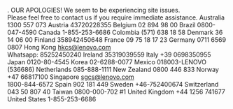 . OUR APOLOGIES! We seem to be experiencing site issues.  
Please feel free to contact us if you require immediate assistance. Australia 1300 557 073 Austria 43720228355 Belgium 02 894 98 00 Brazil 0800-047-4590 Canada 1-855-253-6686 Colombia (571) 638 18 58 Denmark 36 14 06 00 Finland 358942450648 France 09 75 18 17 23 Germany 0711 6569 0807 Hong Kong hkcs@lenovo.com  
Whatsapp: 85252450240 Ireland 35319039559 Italy +39 0698350955 Japan 0120-80-4545 Korea 02-6288-0077 Mexico 018003-LENOVO (536686) Netherlands 085-888-1111 New Zealand 0800 446 833 Norway +47 66817100 Singapore sgcs@lenovo.com  
1800-844-6572 Spain 902 181 449 Sweden +46-752400674 Switzerland 043 50 807 40 Taiwan 0800-000-702 #1 United Kingdom +44 1256 741677 United States 1-855-253-6686